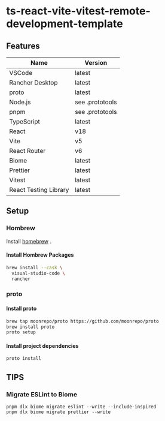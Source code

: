 # ts-react-vite-vitest-remote-development-template

## Features

| Name                  | Version         |
| --------------------- | --------------- |
| VSCode                | latest          |
| Rancher Desktop       | latest          |
| proto                 | latest          |
| Node.js               | see .prototools |
| pnpm                  | see .prototools |
| TypeScript            | latest          |
| React                 | v18             |
| Vite                  | v5              |
| React Router          | v6              |
| Biome                 | latest          |
| Prettier              | latest          |
| Vitest                | latest          |
| React Testing Library | latest          |

## Setup

### Hombrew

Install [homebrew](https://brew.sh/) .

#### Install Hombrew Packages

```sh
brew install --cask \
  visual-studio-code \
  rancher
```

### proto

#### Install proto

```sh
brew tap moonrepo/proto https://github.com/moonrepo/proto
brew install proto
proto setup
```

#### Install project dependencies

```sh
proto install
```

## TIPS

### Migrate ESLint to Biome

```shell
pnpm dlx biome migrate eslint --write --include-inspired
pnpm dlx biome migrate prettier --write
```
